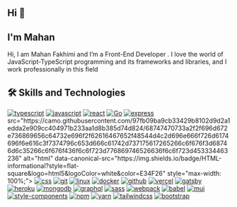 <div data-target="readme-toc.content" class="Box-body px-5 pb-5">
		<article class="markdown-body entry-content container-lg" itemprop="text">
			<h1>Hi 👋</h1>
			</h1>
			<h2>
				I'm Mahan
			</h2>
			<p>
				Hi, I am Mahan Fakhimi and I’m a Front-End Developer . I love the world of JavaScript-TypeScript
				programming and its frameworks and libraries, and I work professionally in this field
			</p>
			<h2>
				🛠️
				Skills and Technologies
			</h2>
			<p dir="auto"><a href="https://typescriptlang.org/" rel="nofollow"><img
						src="https://camo.githubusercontent.com/68138ee468314ff68da1e6827ee84b024035236d96b8d7e6b64a69b20b50f8dd/68747470733a2f2f696d672e736869656c64732e696f2f62616467652f547970655363726970742d696e666f726d6174696f6e616c3f7374796c653d666c61742d737175617265266c6f676f3d54797065536372697074266c6f676f436f6c6f723d776869746526636f6c6f723d324437394337"
						alt="typescript"
						data-canonical-src="https://img.shields.io/badge/TypeScript-informational?style=flat-square&amp;logo=TypeScript&amp;logoColor=white&amp;color=2D79C7"
						style="max-width: 100%;"></a>
				<a href="https://www.ecma-international.org/publications-and-standards/standards/ecma-262/"
					rel="nofollow"><img
						src="https://camo.githubusercontent.com/33832d46915f91e3aa2ae17efc6859d66ccf780030593eaef1af45ef07dfbe3b/68747470733a2f2f696d672e736869656c64732e696f2f62616467652f4a6176615363726970742d696e666f726d6174696f6e616c3f7374796c653d666c61742d737175617265266c6f676f3d4a617661536372697074266c6f676f436f6c6f723d776869746526636f6c6f723d463744463145"
						alt="javascript"
						data-canonical-src="https://img.shields.io/badge/JavaScript-informational?style=flat-square&amp;logo=JavaScript&amp;logoColor=white&amp;color=F7DF1E"
						style="max-width: 100%;"></a>
				<a href="https://reactjs.org/" rel="nofollow"><img
						src="https://camo.githubusercontent.com/9552f4dd37d3bf600306c4725a3ddb552a6c74fef10de5796e5b2883cda2be38/68747470733a2f2f696d672e736869656c64732e696f2f62616467652f52656163742d2532333332374643372e7376673f7374796c653d666c61742d737175617265266c6f676f3d7265616374266c6f676f436f6c6f723d614441464226636f6c6f723d333233363345"
						alt="react"
						data-canonical-src="https://img.shields.io/badge/React-%23327FC7.svg?style=flat-square&amp;logo=react&amp;logoColor=aDAFB&amp;color=32363E"
						style="max-width: 100%;"></a>
				<a href="https://nextjs.org/" rel="nofollow"><img
						src="https://camo.githubusercontent.com/b350ea89143d830fd3bec1143820119897deec9fb163e911f6a547781cfcdbc0/68747470733a2f2f696d672e736869656c64732e696f2f62616467652f2d4e6578742e6a732d3030303030303f7374796c653d666c61742d737175617265266c6f676f3d6e6578742e6a73"
						alt="Go"
						data-canonical-src="https://img.shields.io/badge/Go-informational?style=flat-square&amp;logo=Go&amp;logoColor=black&amp;color=79D4FD"
						style="max-width: 100%;"></a>
				<a href="https://html.spec.whatwg.org/multipage/" rel="nofollow"><img
									<a href="https://expressjs.com/" rel="nofollow"><img
						src="https://camo.githubusercontent.com/3444e88e11fafdead2a32642b3c70ec71ea3f09632c2c9f05e45aa19773c34ba/68747470733a2f2f696d672e736869656c64732e696f2f62616467652f457870726573732d696e666f726d6174696f6e616c3f7374796c653d666c61742d737175617265266c6f676f3d65787072657373266c6f676f436f6c6f723d776869746526636f6c6f723d303130313031"
						alt="express"
						data-canonical-src="https://img.shields.io/badge/Express-informational?style=flat-square&amp;logo=express&amp;logoColor=white&amp;color=010101"
						style="max-width: 100%;"></a>src="https://camo.githubusercontent.com/97fb09ba9cb33429b8102d9d2a1edda2e909cc404971b233aa1d8b385d74d824/68747470733a2f2f696d672e736869656c64732e696f2f62616467652f48544d4c2d696e666f726d6174696f6e616c3f7374796c653d666c61742d737175617265266c6f676f3d68746d6c35266c6f676f436f6c6f723d776869746526636f6c6f723d453334463236"
						alt="html"
						data-canonical-src="https://img.shields.io/badge/HTML-informational?style=flat-square&amp;logo=html5&amp;logoColor=white&amp;color=E34F26"
						style="max-width: 100%;"></a>
				<a href="https://developer.mozilla.org/en-US/docs/Web/CSS" rel="nofollow"><img
						src="https://camo.githubusercontent.com/e59dfc00dea54801a4bb3c6dcb7266f64ad8c8b151863bfb430e720cd968552e/68747470733a2f2f696d672e736869656c64732e696f2f62616467652f4353532d696e666f726d6174696f6e616c3f7374796c653d666c61742d737175617265266c6f676f3d43535333266c6f676f436f6c6f723d776869746526636f6c6f723d313936386130"
						alt="css"
						data-canonical-src="https://img.shields.io/badge/CSS-informational?style=flat-square&amp;logo=CSS3&amp;logoColor=white&amp;color=1968a0"
						style="max-width: 100%;"></a>
				<a href="https://git-scm.com/" rel="nofollow"><img
						src="https://camo.githubusercontent.com/1cd43eb732f27b0d5c0f4ccaa0587668813bedd927530aab5f59bb30b5fa0e80/68747470733a2f2f696d672e736869656c64732e696f2f62616467652f4769742d696e666f726d6174696f6e616c3f7374796c653d666c61742d737175617265266c6f676f3d476974266c6f676f436f6c6f723d776869746526636f6c6f723d463035303332"
						alt="git"
						data-canonical-src="https://img.shields.io/badge/Git-informational?style=flat-square&amp;logo=Git&amp;logoColor=white&amp;color=F05032"
						style="max-width: 100%;"></a>
				<a href="https://www.kernel.org/" rel="nofollow"><img
						src="https://camo.githubusercontent.com/266a85e5c1a5f5e1f5b2a7d74824af9c16c44816eb101a4d37c43d1729549b57/68747470733a2f2f696d672e736869656c64732e696f2f62616467652f4c696e75782d696e666f726d6174696f6e616c3f7374796c653d666c61742d737175617265266c6f676f3d4c696e7578266c6f676f436f6c6f723d776869746526636f6c6f723d464343363234"
						alt="linux"
						data-canonical-src="https://img.shields.io/badge/Linux-informational?style=flat-square&amp;logo=Linux&amp;logoColor=white&amp;color=FCC624"
						style="max-width: 100%;"></a>
				<a href="https://www.docker.com/" rel="nofollow"><img
						src="https://camo.githubusercontent.com/d37a2eb7593f13935e94ca96fd3c42873c08df07305e9bda897f10bd1c01d1a3/68747470733a2f2f696d672e736869656c64732e696f2f62616467652f446f636b65722d696e666f726d6174696f6e616c3f7374796c653d666c61742d737175617265266c6f676f3d646f636b6572266c6f676f436f6c6f723d776869746526636f6c6f723d323439364544"
						alt="docker"
						data-canonical-src="https://img.shields.io/badge/Docker-informational?style=flat-square&amp;logo=docker&amp;logoColor=white&amp;color=2496ED"
						style="max-width: 100%;"></a>
				<a href="https://github.com/"><img
						src="https://camo.githubusercontent.com/0cb88d005d2975de1f0f089f3de494f09733ead3632f64c4907e3b4cadd2d107/68747470733a2f2f696d672e736869656c64732e696f2f62616467652f4769744875622d696e666f726d6174696f6e616c3f7374796c653d666c61742d737175617265266c6f676f3d476974487562266c6f676f436f6c6f723d776869746526636f6c6f723d313831373137"
						alt="github"
						data-canonical-src="https://img.shields.io/badge/GitHub-informational?style=flat-square&amp;logo=GitHub&amp;logoColor=white&amp;color=181717"
						style="max-width: 100%;"></a>
				<a href="https://vercel.com/" rel="nofollow"><img
						src="https://camo.githubusercontent.com/86a525158cc2feac1b554c92f9e8bf0758523843d443fa6a01a34d941e566739/68747470733a2f2f696d672e736869656c64732e696f2f62616467652f56657263656c2d696e666f726d6174696f6e616c3f7374796c653d666c61742d737175617265266c6f676f3d56657263656c266c6f676f436f6c6f723d776869746526636f6c6f723d303030303030"
						alt="vercel"
						data-canonical-src="https://img.shields.io/badge/Vercel-informational?style=flat-square&amp;logo=Vercel&amp;logoColor=white&amp;color=000000"
						style="max-width: 100%;"></a>
				<a href="https://www.gatsbyjs.com/" rel="nofollow"><img
						src="https://camo.githubusercontent.com/07f727989574ce133a744b3ee11d171f40f81a1f729eaeb9127e452894756d05/68747470733a2f2f696d672e736869656c64732e696f2f62616467652f4761747362792d696e666f726d6174696f6e616c3f7374796c653d666c61742d737175617265266c6f676f3d676174736279266c6f676f436f6c6f723d776869746526636f6c6f723d363633333939"
						alt="gatsby"
						data-canonical-src="https://img.shields.io/badge/Gatsby-informational?style=flat-square&amp;logo=gatsby&amp;logoColor=white&amp;color=663399"
						style="max-width: 100%;"></a>
				<a href="https://www.heroku.com/" rel="nofollow"><img
						src="https://camo.githubusercontent.com/df069505bf0b50278d4a411e5d9067245154e4633a65189f748e6d84d9aefa17/68747470733a2f2f696d672e736869656c64732e696f2f62616467652f4865726f6b752d696e666f726d6174696f6e616c3f7374796c653d666c61742d737175617265266c6f676f3d4865726f6b75266c6f676f436f6c6f723d776869746526636f6c6f723d343330303938"
						alt="heroku"
						data-canonical-src="https://img.shields.io/badge/Heroku-informational?style=flat-square&amp;logo=Heroku&amp;logoColor=white&amp;color=430098"
						style="max-width: 100%;"></a>
				<a href="https://www.mongodb.com/" rel="nofollow"><img
						src="https://camo.githubusercontent.com/c98f6237df57e9e213c49ab7d9f7a1a2948295d821cd6830a9345ea310a6bffe/68747470733a2f2f696d672e736869656c64732e696f2f62616467652f4d6f6e676f44422d696e666f726d6174696f6e616c3f7374796c653d666c61742d737175617265266c6f676f3d6d6f6e676f6462266c6f676f436f6c6f723d776869746526636f6c6f723d304641323443"
						alt="mongodb"
						data-canonical-src="https://img.shields.io/badge/MongoDB-informational?style=flat-square&amp;logo=mongodb&amp;logoColor=white&amp;color=0FA24C"
						style="max-width: 100%;"></a>
				<a href="https://graphql.org/" rel="nofollow"><img
						src="https://camo.githubusercontent.com/9b6c44896eab7f2817c6f50ab81d02f0a95cdad3fea1bde3caf93f6410890e93/68747470733a2f2f696d672e736869656c64732e696f2f62616467652f4772617068514c2d696e666f726d6174696f6e616c3f7374796c653d666c61742d737175617265266c6f676f3d6772617068716c266c6f676f436f6c6f723d776869746526636f6c6f723d443933324132"
						alt="graphql"
						data-canonical-src="https://img.shields.io/badge/GraphQL-informational?style=flat-square&amp;logo=graphql&amp;logoColor=white&amp;color=D932A2"
						style="max-width: 100%;"></a>
				<a href="https://sass-lang.com/" rel="nofollow"><img
						src="https://camo.githubusercontent.com/64a9eb901068172d56cbbe2f3c0b336568da15d039d01369643cca47c9e4286f/68747470733a2f2f696d672e736869656c64732e696f2f62616467652f536173732d696e666f726d6174696f6e616c3f7374796c653d666c61742d737175617265266c6f676f3d73617373266c6f676f436f6c6f723d776869746526636f6c6f723d433336323931"
						alt="sass"
						data-canonical-src="https://img.shields.io/badge/Sass-informational?style=flat-square&amp;logo=sass&amp;logoColor=white&amp;color=C36291"
						style="max-width: 100%;"></a>
				<a href="https://webpack.js.org/" rel="nofollow"><img
						src="https://camo.githubusercontent.com/12f41e7158ff9fe9e23359fd6034af84adcf195caa49beb63508e86d0a20cf4a/68747470733a2f2f696d672e736869656c64732e696f2f62616467652f5765627061636b2d696e666f726d6174696f6e616c3f7374796c653d666c61742d737175617265266c6f676f3d7765627061636b266c6f676f436f6c6f723d776869746526636f6c6f723d324233413432"
						alt="webpack"
						data-canonical-src="https://img.shields.io/badge/Webpack-informational?style=flat-square&amp;logo=webpack&amp;logoColor=white&amp;color=2B3A42"
						style="max-width: 100%;"></a>
				<a href="https://babeljs.io/" rel="nofollow"><img
						src="https://camo.githubusercontent.com/2f944b5e703378c7946fbb36a47ff58b5e1062483185500ac881599147312957/68747470733a2f2f696d672e736869656c64732e696f2f62616467652f426162656c2d696e666f726d6174696f6e616c3f7374796c653d666c61742d737175617265266c6f676f3d626162656c266c6f676f436f6c6f723d776869746526636f6c6f723d463544413535"
						alt="babel"
						data-canonical-src="https://img.shields.io/badge/Babel-informational?style=flat-square&amp;logo=babel&amp;logoColor=white&amp;color=F5DA55"
						style="max-width: 100%;"></a>
				<a href="https://mui.com/" rel="nofollow"><img
						src="https://camo.githubusercontent.com/7618e34c7d5ba06534dca15ea790488a1cf4c3f562ed70df039bf2849e830df8/68747470733a2f2f696d672e736869656c64732e696f2f62616467652f4d55492d696e666f726d6174696f6e616c3f7374796c653d666c61742d737175617265266c6f676f3d6d6174657269616c2d7569266c6f676f436f6c6f723d776869746526636f6c6f723d303037464646"
						alt="mui"
						data-canonical-src="https://img.shields.io/badge/MUI-informational?style=flat-square&amp;logo=material-ui&amp;logoColor=white&amp;color=007FFF"
						style="max-width: 100%;"></a>
				<a href="https://styled-components.com/" rel="nofollow"><img
						src="https://camo.githubusercontent.com/e4b1f823080d3138e387116845e22708aa8645c2b2687fcb3cd979818630f1ba/68747470733a2f2f696d672e736869656c64732e696f2f62616467652f5374796c65642d2d436f6d706f6e656e74732d696e666f726d6174696f6e616c3f7374796c653d666c61742d737175617265266c6f676f3d7374796c65642d636f6d706f6e656e7473266c6f676f436f6c6f723d776869746526636f6c6f723d444237303933"
						alt="style-components"
						data-canonical-src="https://img.shields.io/badge/Styled--Components-informational?style=flat-square&amp;logo=styled-components&amp;logoColor=white&amp;color=DB7093"
						style="max-width: 100%;"></a>
				<a href="https://www.npmjs.com/" rel="nofollow"><img
						src="https://camo.githubusercontent.com/a2d0036810fb0dae829ec16b2dd3b6d90402b5010181ed4a932de4e44411a74b/68747470733a2f2f696d672e736869656c64732e696f2f62616467652f6e706d2d696e666f726d6174696f6e616c3f7374796c653d666c61742d737175617265266c6f676f3d6e706d266c6f676f436f6c6f723d776869746526636f6c6f723d433233313245"
						alt="npm"
						data-canonical-src="https://img.shields.io/badge/npm-informational?style=flat-square&amp;logo=npm&amp;logoColor=white&amp;color=C2312E"
						style="max-width: 100%;"></a>
				<a href="https://yarnpkg.com/" rel="nofollow"><img
						src="https://camo.githubusercontent.com/668f511433375593a0bed8bc2b05d87987c5940743ea1cc40184285e909153fd/68747470733a2f2f696d672e736869656c64732e696f2f62616467652f7961726e2d696e666f726d6174696f6e616c3f7374796c653d666c61742d737175617265266c6f676f3d7961726e266c6f676f436f6c6f723d776869746526636f6c6f723d333839354245"
						alt="yarn"
						data-canonical-src="https://img.shields.io/badge/yarn-informational?style=flat-square&amp;logo=yarn&amp;logoColor=white&amp;color=3895BE"
						style="max-width: 100%;"></a>
				<a href="https://tailwindcss.com/" rel="nofollow"><img
						src="https://camo.githubusercontent.com/7e1802c9cb11c14159b9dcd83514d7d2f04dfd5fcf5a04334a020a05322b0d8e/68747470733a2f2f696d672e736869656c64732e696f2f62616467652f5461696c77696e646373732d696e666f726d6174696f6e616c3f7374796c653d666c61742d737175617265266c6f676f3d7461696c77696e64637373266c6f676f436f6c6f723d776869746526636f6c6f723d313642374542"
						alt="tailwindcss"
						data-canonical-src="https://img.shields.io/badge/Tailwindcss-informational?style=flat-square&amp;logo=tailwindcss&amp;logoColor=white&amp;color=16B7EB"
						style="max-width: 100%;"></a>
				<a href="https://getbootstrap.com/" rel="nofollow"><img
						src="https://camo.githubusercontent.com/95fc0bcf664117d034f232fa65139665a0de71aefa16e6764ce81acb0c0a9a0b/68747470733a2f2f696d672e736869656c64732e696f2f62616467652f426f6f7473747261702d696e666f726d6174696f6e616c3f7374796c653d666c61742d737175617265266c6f676f3d626f6f747374726170266c6f676f436f6c6f723d776869746526636f6c6f723d373331314543"
						alt="bootstrap"
						data-canonical-src="https://img.shields.io/badge/Bootstrap-informational?style=flat-square&amp;logo=bootstrap&amp;logoColor=white&amp;color=7311EC"
						style="max-width: 100%;"></a>
			</p>
		</article>
	</div>
